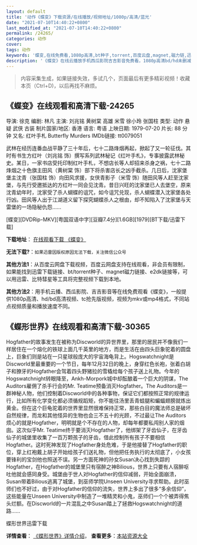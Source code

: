 ```yaml
---
layout: default
title: '动作《蝶变》下载资源/在线播放/视频地址/1080p/高清/蓝光'
date: "2021-07-10T14:40:22+0800"
last_modified_at: "2021-07-10T14:40:22+0800"
permalink: /24265/
categories: 动作
cover:
tags: 动作
keywords: '蝶变,在线免费看,1080p高清,bt种子,torrent,百度云盘,magnet,磁力链,迅雷下载资源'
description: '《蝶变》在线云播放手机西瓜影院吉吉影音免费看，1080p高清bd/hd未删减完整版和tc抢先枪版，mkv/mp4格式，附带bt/torrent种子、magnet/磁力链、百度云盘、网盘资源迅雷下载链接'
---
```


>内容采集生成，如果链接失效，多试几个，页面最后有更多精彩视频！收藏本页（Ctrl+D)，以后再找不麻烦。


## 《蝶变》在线观看和高清下载-24265

导演: 徐克 编剧: 林凡 主演: 刘兆铭 黄树棠 高雄 米雪 徐小玲 张国柱 类型: 动作 悬疑 武侠 古装 制片国家/地区: 香港 语言: 粤语 上映日期: 1979-07-20 片长: 88 分钟 又名: 红叶手札 Butterfly Murders IMDb链接: tt0079051

武林在经历连番血战平静了三十年后，七十二路烽烟再起，掀起了又一轮征伐。其时有书生方红叶（刘兆铭 饰）撰写系列武林秘记《红叶手札》，专事披露武林秘史。某日，一家书店受托印制红叶手札，不想店长等人却招来杀身之祸，七十二路烽烟之十色旗主田风（黄树棠 饰）部下将杀害店长之凶手截杀。几日后，沈家堡堡主沈青（张国柱 饰）向田风求援，女侠青影子（米雪 饰）随田风等人赶至沈家堡，与先行受邀抵达的方红叶一同会见沈青。昔日兴旺的沈家堡已人去堡空，原来沈青幼年时，沈家受了杀人蝴蝶的诅咒，如今诅咒兑现，杀人蝴蝶潜入沈家堡各处行凶。田风等人出于江湖道义留下探究蝴蝶杀人之根由，却不知陷入了沈家堡与天雷堡的一场隐秘仇怨……


[蝶变][DVDRip-MKV][粤国双语中字][豆瓣7.4分][1.6GB][1979][BT下载/迅雷下载]

**下载地址**： [在线观看下载 《蝶变》](https://www.btdx8.com/torrent/butterfly_murders_1979.html) 


**无法下载?**：`如果迅雷因版权原因无法下载，关注微信公众号 `

**其他方法1**：从百度云网盘下载视频，百度云网盘支持在线观看，非会员有限制，如果能找到迅雷下载链接、bt/torrent种子、magnet磁力链接、e2dk链接等，可以用迅雷、比特彗星等工具将完整视频下载到本地。

**其他方法2**：用手机云播、西瓜影院、吉吉影音等在线免费观看《蝶变》，一般提供1080p高清、hd/bd高清视频、tc抢先版视频，视频为mkv或mp4格式，不同站点视频质量和播放速度不同。


## 《蝶形世界》在线观看和高清下载-30365

Hogfather的故事发生在被称为Discworld的异世界里，那里的居民并不像我们一样居住在一个熔化的铁球上面几千英里的地方，而是生活在由四头巨象驼着的圆盘上，巨象们则是站在一只星球般庞大的宇宙海龟背上。Hogswatchnight是Discworld里最重要的一个节日，每年12月32日的晚上，身穿红色长袍，张着白胡子和獠牙的Hogfather会驾着四头野猪拉的雪橇给每个孩子送上礼物。今年的Hogswatchnight转眼降至，Ankh-Morpork城中却酝酿着一个巨大的阴谋，The Auditors雇佣了杀手行会的Mr. Teatime预备消灭Hogfather。The Auditors是一群神秘人物，他们控制着Discworld中的各种事物，保证它们都按照正常的规律运行，比如所有化学变化都必须循规蹈矩，你不能往汤里丢青蛙腿和蝙蝠翅膀就炼出黄金。但在这个巨龟驼着的世界里显然很难保持正常，那些白目的魔法师总是破坏自然规律，而龙和其他怪异的生物也会三不五十的光顾，不过最让The Auditors烦心的就是Hogfather，明明就是个不存在的人物，却每年都要私闯别人家的烟囱。这次似乎Mr. Teatime终于要消灭Hogfather了，他绑架了牙齿仙子，在牙齿仙子的城堡里收集了一百万颗孩子的牙齿，借此控制所有孩子不要相信Hogfather。这时死神发现了Hogfather身处危难，于是他接替了Hogfather的职位，穿上红袍戴上胡子开始给孩子们送礼物，但他把任务执行的太彻底了，小女孩要锋利的宝剑他也照送不误。另一方面死神的孙女Susan决心找到失踪的Hogfather，在Hogfather的城堡里只有宿醉之神Bilious，世界上只要有人宿醉呕吐他就会感同身受。城堡由于世人对Hogfather的信仰减弱，开始全面崩溃，Susan带着Bilious逃离了城堡，到巫师学院Unseen University寻求帮助。此时巫师们也不好过，由于对Hogfather的信仰的流失，世界上多出了很多&ldquo;多余信仰”，这些能量在Unseen University中制造了一堆精灵和小鬼，巫师们一个个被弄得焦头烂额。在Discworld的一片混乱之中Susan踏上了拯救Hogswatchnight的道路&hellip;…


蝶形世界迅雷下载

**详情查看**： [《蝶形世界》详情介绍](/movie/30365/)， **查看更多**：[本站资源大全](/movie/t/all/)

